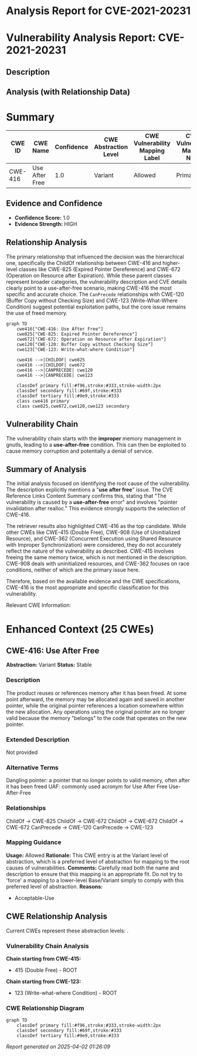 # Analysis Report for CVE-2021-20231

# Vulnerability Analysis Report: CVE-2021-20231

## Description



## Analysis (with Relationship Data)

# Summary
| CWE ID | CWE Name | Confidence | CWE Abstraction Level | CWE Vulnerability Mapping Label | CWE-Vulnerability Mapping Notes |
|---|---|---|---|---|---|
| CWE-416 | Use After Free | 1.0 | Variant | Allowed | Primary CWE |

## Evidence and Confidence

*   **Confidence Score:** 1.0
*   **Evidence Strength:** HIGH

## Relationship Analysis
The primary relationship that influenced the decision was the hierarchical one, specifically the ChildOf relationship between CWE-416 and higher-level classes like CWE-825 (Expired Pointer Dereference) and CWE-672 (Operation on Resource after Expiration). While these parent classes represent broader categories, the vulnerability description and CVE details clearly point to a use-after-free scenario, making CWE-416 the most specific and accurate choice. The `CanPrecede` relationships with CWE-120 (Buffer Copy without Checking Size) and CWE-123 (Write-What-Where Condition) suggest potential exploitation paths, but the core issue remains the use of freed memory.

```mermaid
graph TD
    cwe416["CWE-416: Use After Free"]
    cwe825["CWE-825: Expired Pointer Dereference"]
    cwe672["CWE-672: Operation on Resource after Expiration"]
    cwe120["CWE-120: Buffer Copy without Checking Size"]
    cwe123["CWE-123: Write-what-where Condition"]
    
    cwe416 -->|CHILDOF| cwe825
    cwe416 -->|CHILDOF| cwe672
    cwe416 -->|CANPRECEDE| cwe120
    cwe416 -->|CANPRECEDE| cwe123
    
    classDef primary fill:#f96,stroke:#333,stroke-width:2px
    classDef secondary fill:#69f,stroke:#333
    classDef tertiary fill:#9e9,stroke:#333
    class cwe416 primary
    class cwe825,cwe672,cwe120,cwe123 secondary
```

## Vulnerability Chain
The vulnerability chain starts with the **improper** memory management in gnutls, leading to a **use-after-free** condition. This can then be exploited to cause memory corruption and potentially a denial of service.

## Summary of Analysis
The initial analysis focused on identifying the root cause of the vulnerability. The description explicitly mentions a "**use after free**" issue. The CVE Reference Links Content Summary confirms this, stating that "The vulnerability is caused by a **use-after-free** error" and involves "pointer invalidation after realloc." This evidence strongly supports the selection of CWE-416.

The retriever results also highlighted CWE-416 as the top candidate. While other CWEs like CWE-415 (Double Free), CWE-908 (Use of Uninitialized Resource), and CWE-362 (Concurrent Execution using Shared Resource with Improper Synchronization) were considered, they do not accurately reflect the nature of the vulnerability as described. CWE-415 involves freeing the same memory twice, which is not mentioned in the description. CWE-908 deals with uninitialized resources, and CWE-362 focuses on race conditions, neither of which are the primary issue here.

Therefore, based on the available evidence and the CWE specifications, CWE-416 is the most appropriate and specific classification for this vulnerability.

Relevant CWE Information:

# Enhanced Context (25 CWEs)

## CWE-416: Use After Free
**Abstraction:** Variant
**Status:** Stable

### Description
The product reuses or references memory after it has been freed. At some point afterward, the memory may be allocated again and saved in another pointer, while the original pointer references a location somewhere within the new allocation. Any operations using the original pointer are no longer valid because the memory "belongs" to the code that operates on the new pointer.

### Extended Description
Not provided

### Alternative Terms
Dangling pointer: a pointer that no longer points to valid memory, often after it has been freed
UAF: commonly used acronym for Use After Free
Use-After-Free

### Relationships
ChildOf -> CWE-825
ChildOf -> CWE-672
ChildOf -> CWE-672
ChildOf -> CWE-672
CanPrecede -> CWE-120
CanPrecede -> CWE-123

### Mapping Guidance
**Usage:** Allowed
**Rationale:** This CWE entry is at the Variant level of abstraction, which is a preferred level of abstraction for mapping to the root causes of vulnerabilities.
**Comments:** Carefully read both the name and description to ensure that this mapping is an appropriate fit. Do not try to 'force' a mapping to a lower-level Base/Variant simply to comply with this preferred level of abstraction.
**Reasons:**
- Acceptable-Use


## CWE Relationship Analysis

Current CWEs represent these abstraction levels: .


### Vulnerability Chain Analysis

**Chain starting from CWE-415:**
- 415 (Double Free) - ROOT


**Chain starting from CWE-123:**
- 123 (Write-what-where Condition) - ROOT



### CWE Relationship Diagram

```mermaid
graph TD
    classDef primary fill:#f96,stroke:#333,stroke-width:2px
    classDef secondary fill:#69f,stroke:#333
    classDef tertiary fill:#9e9,stroke:#333
```



*Report generated on 2025-04-02 01:26:09*

